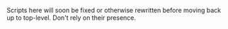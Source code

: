 Scripts here will soon be fixed or otherwise rewritten before moving 
back up to top-level. Don't rely on their presence.
